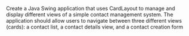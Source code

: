 Create a Java Swing application that uses CardLayout to manage and display different views of a simple contact management system. The application should allow users to navigate between three different views (cards): a contact list, a contact details view, and a contact creation form
